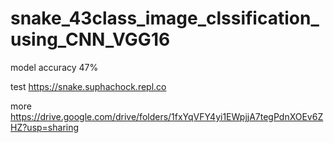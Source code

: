 # snake_43class_image_clssification_using_CNN_VGG16
model accuracy 47%

test
https://snake.suphachock.repl.co

more
https://drive.google.com/drive/folders/1fxYqVFY4yi1EWpjjA7tegPdnXOEv6ZHZ?usp=sharing
